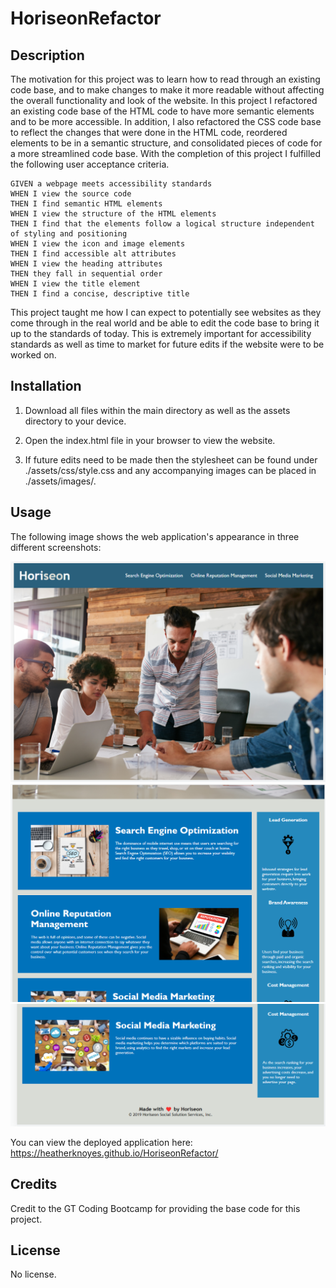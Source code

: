 # HoriseonRefactor

## Description

The motivation for this project was to learn how to read through an existing code base, and to make changes to make it more readable without affecting the overall functionality and look of the website. In this project I refactored an existing code base of the HTML code to have more semantic elements and to be more accessible. In addition, I also refactored the CSS code base to reflect the changes that were done in the HTML code, reordered elements to be in a semantic structure, and consolidated pieces of code for a more streamlined code base. With the completion of this project I fulfilled the following user acceptance criteria.

```
GIVEN a webpage meets accessibility standards
WHEN I view the source code
THEN I find semantic HTML elements
WHEN I view the structure of the HTML elements
THEN I find that the elements follow a logical structure independent of styling and positioning
WHEN I view the icon and image elements
THEN I find accessible alt attributes
WHEN I view the heading attributes
THEN they fall in sequential order
WHEN I view the title element
THEN I find a concise, descriptive title
```

This project taught me how I can expect to potentially see websites as they come through in the real world and be able to edit the code base to bring it up to the standards of today. This is extremely important for accessibility standards as well as time to market for future edits if the website were to be worked on.

## Installation

1. Download all files within the main directory as well as the assets directory to your device.

2. Open the index.html file in your browser to view the website.

3. If future edits need to be made then the stylesheet can be found under ./assets/css/style.css and any accompanying images can be placed in ./assets/images/.

## Usage

The following image shows the web application's appearance in three different screenshots:

![The Horiseon webpage top of webpage including main picture, header and navigation bar.](./assets/images/websiteScreenshot1.png)
![The Horiseon webpage middle of webpage that includes two of the content sections.](./assets/images/websiteScreenshot2.png)
![The Horiseon webpage end of webpage that includes two of the content sections.](./assets/images/websiteScreenshot3.png)

You can view the deployed application here: https://heatherknoyes.github.io/HoriseonRefactor/

## Credits

Credit to the GT Coding Bootcamp for providing the base code for this project. 

## License

No license.

